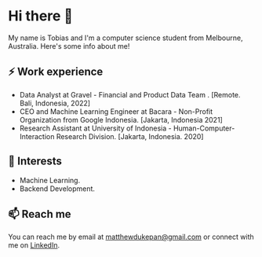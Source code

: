 # Hi there 👋

My name is Tobias and I'm a computer science student from Melbourne, Australia. Here's some info about me!

## ⚡ Work experience

- Data Analyst at Gravel - Financial and Product Data Team . [Remote. Bali, Indonesia, 2022]
- CEO and Machine Learning Engineer at Bacara - Non-Profit Organization from Google Indonesia. [Jakarta, Indonesia  2021]
- Research Assistant at University of Indonesia - Human-Computer-Interaction Research Division. [Jakarta, Indonesia. 2020]

## 🌱 Interests

- Machine Learning.
- Backend Development.
  

## 📫 Reach me

You can reach me by email at matthewdukepan@gmail.com or connect with me on [LinkedIn](https://www.linkedin.com/in/silalahitobias).
